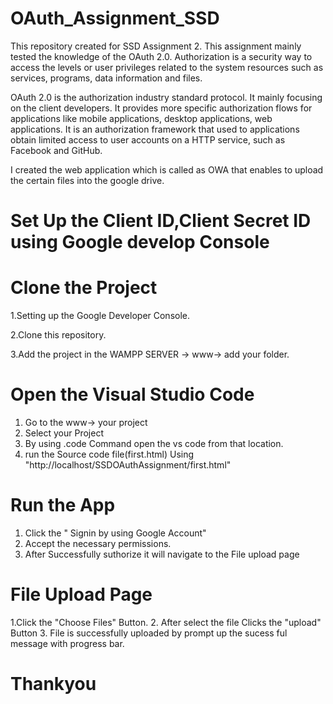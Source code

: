 # OAuth_Assignment_SSD
This repository created for SSD Assignment 2. This assignment mainly tested the knowledge of the OAuth 2.0. Authorization is a security way to access the levels or user privileges related to the system resources such as services, programs, data information and files.

OAuth 2.0 is the authorization industry standard protocol. It mainly focusing on the client developers. It provides more specific authorization flows for applications like mobile applications, desktop applications, web applications. It is an authorization framework that used to applications obtain limited access to user accounts on a HTTP service, such as Facebook and GitHub.

I created the web application which is called as OWA that enables to upload the certain files into the google drive.

# Set Up the Client ID,Client Secret ID using Google develop Console

# Clone the Project
1.Setting up the Google Developer Console.

2.Clone  this repository.

3.Add the project in the WAMPP SERVER -> www-> add your folder.

# Open the Visual Studio Code
1. Go to the www-> your project
2. Select your Project 
3. By using .code Command open the vs code from that location.
4. run the Source code file(first.html) Using "http://localhost/SSDOAuthAssignment/first.html"

# Run the App
1. Click the " Signin by using Google Account"
2. Accept the necessary permissions.
3. After Successfully suthorize it will navigate to the File upload page

# File Upload Page
 1.Click the "Choose Files" Button.
 2. After select the file Clicks the "upload" Button
 3. File is successfully uploaded by prompt up the sucess ful message with progress bar.
 
 # Thankyou
 
